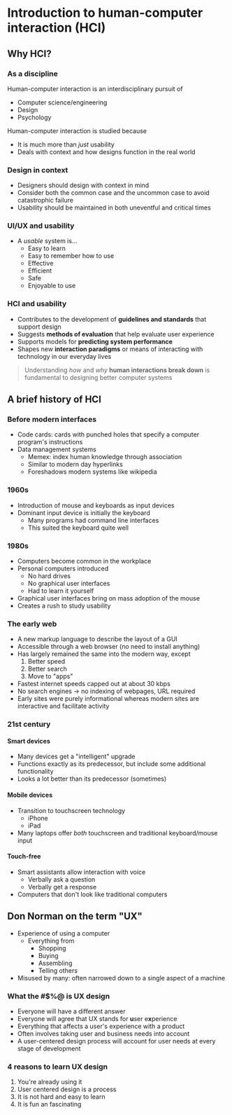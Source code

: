 # Introduction to human-computer interaction (HCI)

## Why HCI?

### As a discipline

Human-computer interaction is an interdisciplinary pursuit of

- Computer science/engineering
- Design
- Psychology

Human-computer interaction is studied because

- It is much more than *just* usability
- Deals with context and how designs function in the real world

### Design in context

- Designers should design with context in mind
- Consider both the common case and the uncommon case to avoid catastrophic failure
- Usability should be maintained in both uneventful and critical times

### UI/UX and usability

- A *usable* system is...
	- Easy to learn
	- Easy to remember how to use
	- Effective
	- Efficient
	- Safe
	- Enjoyable to use

### HCI and usability

- Contributes to the development of **guidelines and standards** that support design
- Suggests **methods of evaluation** that help evaluate user experience
- Supports models for **predicting system performance**
- Shapes new **interaction paradigms** or means of interacting with technology in our everyday lives

> Understanding *how* and *why* **human interactions break down** is fundamental to designing better computer systems

## A brief history of HCI

### Before modern interfaces

- Code cards: cards with punched holes that specify a computer program's instructions
- Data management systems
	- Memex: index human knowledge through association
	- Similar to modern day hyperlinks
	- Foreshadows modern systems like wikipedia

### 1960s

- Introduction of mouse and keyboards as input devices
- Dominant input device is initially the keyboard
	- Many programs had command line interfaces
	- This suited the keyboard quite well

### 1980s

- Computers become common in the workplace
- Personal computers introduced
	- No hard drives
	- No graphical user interfaces
	- Had to learn it yourself
- Graphical user interfaces bring on mass adoption of the mouse
- Creates a rush to study usability

### The early web

- A new markup language to describe the layout of a GUI
- Accessible through a web browser (no need to install anything)
- Has largely remained the same into the modern way, except
	1) Better speed
	2) Better search
	3) Move to "apps"
- Fastest internet speeds capped out at about 30 kbps
- No search engines -> no indexing of webpages, URL required
- Early sites were purely informational whereas modern sites are interactive and facilitate activity

### 21st century

#### Smart devices

- Many devices get a "intelligent" upgrade
- Functions exactly as its predecessor, but include some additional functionality
- Looks a lot better than its predecessor (sometimes)

#### Mobile devices

- Transition to touchscreen technology
	- iPhone
	- iPad
- Many laptops offer *both* touchscreen and traditional keyboard/mouse input

#### Touch-free

- Smart assistants allow interaction with voice
	- Verbally ask a question
	- Verbally get a response
- Computers that don't look like traditional computers

## Don Norman on the term "UX"

- Experience of using a computer
	- Everything from
		- Shopping
		- Buying
		- Assembling
		- Telling others
- Misused by many: often narrowed down to a single aspect of a machine

### What the #$%@ is UX design

- Everyone will have a different answer
- Everyone will agree that UX stands for **u**ser e**x**perience
- Everything that affects a user's experience with a product
- Often involves taking user and business needs into account
- A user-centered design process will account for user needs at every stage of development

### 4 reasons to learn UX design

1) You're already using it
2) User centered design is a process
3) It is not hard and easy to learn
4) It is fun an fascinating